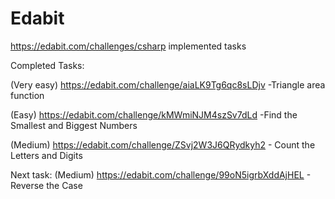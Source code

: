 # Edabit
https://edabit.com/challenges/csharp implemented tasks

Completed Tasks:

(Very easy)
https://edabit.com/challenge/aiaLK9Tg6qc8sLDjv -Triangle area function

(Easy)
https://edabit.com/challenge/kMWmiNJM4szSv7dLd -Find the Smallest and Biggest Numbers

(Medium)
https://edabit.com/challenge/ZSvj2W3J6QRydkyh2 - Count the Letters and Digits

Next task:
(Medium)
https://edabit.com/challenge/99oN5igrbXddAjHEL - Reverse the Case
